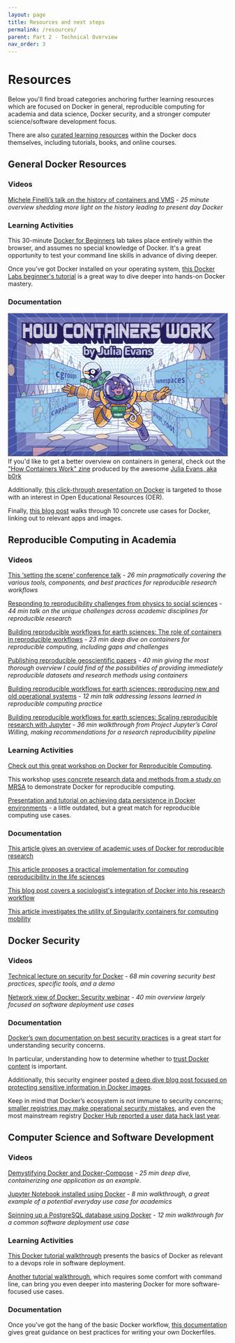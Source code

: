 ```yaml
---
layout: page
title: Resources and next steps
permalink: /resources/
parent: Part 2 - Technical Overview
nav_order: 3
---
```


# Resources 

Below you'll find broad categories anchoring further learning resources which are focused on Docker in general, reproducible computing for academia and data science, Docker security, and a stronger computer science/software development focus.

There are also [curated learning resources](https://docs.docker.com/get-started/resources/) within the Docker docs themselves, including tutorials, books, and online courses.

## General Docker Resources

### Videos

[Michele Finelli’s talk on the history of containers and VMS](https://vimeo.com/166626311) - *25 minute overview shedding more light on the history leading to present day Docker*

### Learning Activities

This 30-minute [Docker for Beginners](https://training.play-with-docker.com/beginner-linux/) lab takes place entirely within the browser, and assumes no special knowledge of Docker. It's a great opportunity to test your command line skills in advance of diving deeper.

Once you've got Docker installed on your operating system, [this Docker Labs beginner's tutorial](https://github.com/docker/labs/blob/master/beginner/readme.md) is a great way to dive deeper into hands-on Docker mastery.

### Documentation

![Cover of Julia Evans' zine on Linux containers](figures/b0rkcover.png)
If you'd like to get a better overview on containers in general, check out the ["How Containers Work" zine](https://wizardzines.com/zines/containers/) produced by the awesome [Julia Evans, aka b0rk](https://jvns.ca/)
<br/>

Additionally, [this click-through presentation on Docker](https://oer.gitlab.io/oer-on-oer-infrastructure/Docker.html#/slide-org562bf2f) is targeted to those with an interest in Open Educational Resources (OER).

Finally, [this blog post](https://thekrishna.in/blogs/blog/fav-docker-images/) walks through 10 concrete use cases for Docker, linking out to relevant apps and images.

## Reproducible Computing in Academia

### Videos

[This ‘setting the scene’ conference talk](https://vimeo.com/366209343) - *26 min pragmatically covering the various tools, components, and best practices for reproducible research workflows*

[Responding to reproducibility challenges from physics to social sciences](https://vimeo.com/366217811) - *44 min talk on the unique challenges across academic disciplines for reproducible research*

[Building reproducible workflows for earth sciences: The role of containers in reproducible workflows](https://vimeo.com/366733341) - *23 min deep dive on containers for reproducible computing, including gaps and challenges*

[Publishing reproducible geoscientific papers](https://vimeo.com/366704100) - *40 min giving the most thorough overview I could find of the possibilities of providing immediately reproducible datasets and research methods using containers*

[Building reproducible workflows for earth sciences: reproducing new and old operational systems](https://vimeo.com/366742015) - *12 min talk addressing lessons learned in reproducible computing practice*

[Building reproducible workflows for earth sciences: Scaling reproducible research with Jupyter](https://vimeo.com/366447788) - *36 min walkthrough from Project Jupyter’s Carol Willing, making recommendations for a research reproducibility pipeline*

### Learning Activities

[Check out this great workshop on Docker for Reproducible Computing](https://reproducible-analysis-workshop.readthedocs.io/en/latest/8.Intro-Docker.html).

This workshop [uses concrete research data and methods from a study on MRSA](https://nbis-reproducible-research.readthedocs.io/en/latest/docker/) to demonstrate Docker for reproducible computing.

[Presentation and tutorial on achieving data persistence in Docker environments](https://github.com/stephlocke/datadockerdisconbobulating) - a little outdated, but a great match for reproducible computing use cases.

### Documentation

[This article gives an overview of academic uses of Docker for reproducible research](https://dl.acm.org/doi/10.1145/2723872.2723882)

[This article proposes a practical implementation for computing reproducibility in the life sciences](https://europepmc.org/article/med/29953862)

[This blog post covers a sociologist's integration of Docker into his research workflow](https://research-it.berkeley.edu/blog/17/07/26/sociologist-uses-docker-switch-workflows-ease)

[This article investigates the utility of Singularity containers for computing mobility](https://journals.plos.org/plosone/article?id=10.1371/journal.pone.0177459)
<br/>

## Docker Security

### Videos

[Technical lecture on security for Docker](https://vimeo.com/249060236) - *68 min covering security best practices, specific tools, and a demo*

[Network view of Docker: Security webinar](https://vimeo.com/191735566) - *40 min overview largely focused on software deployment use cases*

### Documentation

[Docker’s own documentation on best security practices](https://docs.docker.com/engine/security/security/) is a great start for understanding security concerns.

In particular, understanding how to determine whether to [trust Docker content](https://docs.docker.com/engine/security/trust/content_trust/) is important.

Additionally, this security engineer posted [a deep dive blog post focused on protecting sensitive information in Docker images](https://www.ctl.io/developers/blog/post/tutorial-protecting-sensitive-info-docker).

Keep in mind that Docker’s ecosystem is not immune to security concerns; [smaller registries may make operational security mistakes](https://threatpost.com/docker-registries-malware-data-theft/152734/), and even the most mainstream registry [Docker Hub reported a user data hack last year](https://threatpost.com/docker-hub-hack/144176/).
<br/>

## Computer Science and Software Development

### Videos

[Demystifying Docker and Docker-Compose](https://vimeo.com/253796471) - *25 min deep dive, containerizing one application as an example*.

[Jupyter Notebook installed using Docker](https://vimeo.com/168685694) - *8 min walkthrough, a great example of a potential everyday use case for academics*

[Spinning up a PostgreSQL database using Docker](https://vimeo.com/168685388) - *12 min walkthrough for a common software deployment use case*

### Learning Activities

[This Docker tutorial walkthrough](https://countable-ops-manual.readthedocs.io/devops/DOCKER.html) presents the basics of Docker as relevant to a devops role in software deployment.

[Another tutorial walkthrough](https://docker-curriculum.com/), which requires some comfort with command line, can bring you even deeper into mastering Docker for more software-focused use cases.

### Documentation

Once you've got the hang of the basic Docker workflow, [this documentation](https://docs.docker.com/develop/develop-images/dockerfile_best-practices/) gives great guidance on best practices for writing your own Dockerfiles.